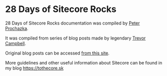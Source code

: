 # 28 Days of Sitecore Rocks

28 Days of Sitecore Rocks documentation was compiled by [Peter Prochazka](https://twitter.com/chorpo).

It was compiled from series of blog posts made by legendary [Trevor Campbell](https://twitter.com/sitecorerocks).

Original blog posts can be accessed [from this site](https://community.sitecore.net/technical_blogs/b/trevor_campbell/posts/28-days-of-sitecore-rocks-introduction).

More guidelines and other useful information about Sitecore can be found in my blog https://tothecore.sk
